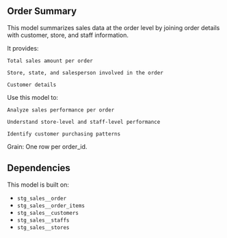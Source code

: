 ## Order Summary

This model summarizes sales data at the order level by joining order details with customer, store, and staff information.

It provides:

    Total sales amount per order

    Store, state, and salesperson involved in the order

    Customer details

Use this model to:

    Analyze sales performance per order

    Understand store-level and staff-level performance

    Identify customer purchasing patterns

Grain: One row per order_id.

## Dependencies

This model is built on:

- `stg_sales__order`
- `stg_sales__order_items`
- `stg_sales__customers`
- `stg_sales__staffs`
- `stg_sales__stores`